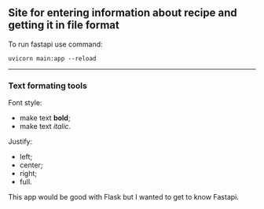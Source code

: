 ## Site for entering information about recipe and getting it in file format

To run fastapi use command:
```
uvicorn main:app --reload
```

---

### Text formating tools

Font style:
- make text **bold**;
- make text *italic*.

Justify:
- left;
- center;
- right;
- full.

This app would be good with Flask but I wanted to get to know Fastapi.